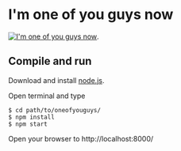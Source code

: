 I'm one of you guys now
=======================
[![I'm one of you guys now](http://ludumdare.com/compo/wp-content/compo2/542293/90061-shot0-1461028108.png)](http://the.codeartistic.ninja/did/oneofyouguys/).

Compile and run
---------------
Download and install [node.js](https://nodejs.org/en/).

Open terminal and type

    $ cd path/to/oneofyouguys/
    $ npm install
    $ npm start

Open your browser to http://localhost:8000/

